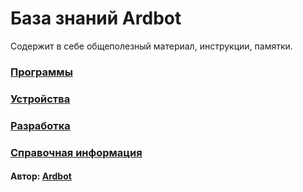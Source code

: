 # База знаний Ardbot
Содержит в себе общеполезный материал, инструкции, памятки.

### [Программы](1.soft.md)
### [Устройства](2.device.md)
### [Разработка](3.dev.md)
### [Справочная информация](4.info.md)
#### Автор: [Ardbot](https://github.com/Ardbot)
